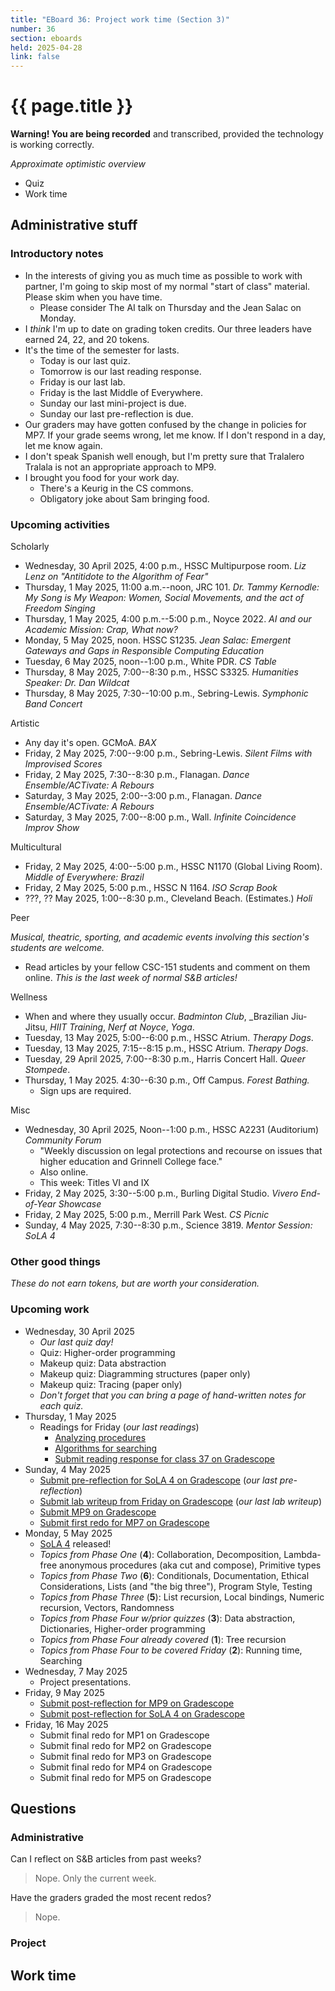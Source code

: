```yaml
---
title: "EBoard 36: Project work time (Section 3)"
number: 36
section: eboards
held: 2025-04-28
link: false
---
```

# {{ page.title }}

**Warning! You are being recorded** and transcribed, provided the technology
is working correctly.

_Approximate optimistic overview_

* Quiz
* Work time

Administrative stuff
--------------------

### Introductory notes

* In the interests of giving you as much time as possible to work with
  partner, I'm going to skip most of my normal "start of class" material.
  Please skim when you have time.
    * Please consider The AI talk on Thursday and the Jean Salac on Monday.
* I _think_ I'm up to date on grading token credits. Our three leaders
  have earned 24, 22, and 20 tokens.
* It's the time of the semester for lasts.
    * Today is our last quiz.
    * Tomorrow is our last reading response.
    * Friday is our last lab.
    * Friday is the last Middle of Everywhere.
    * Sunday our last mini-project is due.
    * Sunday our last pre-reflection is due.
* Our graders may have gotten confused by the change in policies for
  MP7. If your grade seems wrong, let me know. If I don't respond in
  a day, let me know again.
* I don't speak Spanish well enough, but I'm pretty sure that Tralalero
  Tralala is not an appropriate approach to MP9.
* I brought you food for your work day.
    * There's a Keurig in the CS commons.
    * Obligatory joke about Sam bringing food.

### Upcoming activities

Scholarly

* Wednesday, 30 April 2025, 4:00 p.m., HSSC Multipurpose room.
  _Liz Lenz on "Antitidote to the Algorithm of Fear"_
* Thursday, 1 May 2025, 11:00 a.m.--noon, JRC 101.
  _Dr. Tammy Kernodle: My Song is My Weapon: Women, Social Movements,
  and the act of Freedom Singing_
* Thursday, 1 May 2025, 4:00 p.m.--5:00 p.m., Noyce 2022.
  _AI and our Academic Mission: Crap, What now?_
* Monday, 5 May 2025, noon. HSSC S1235.
 _Jean Salac: Emergent Gateways and Gaps in Responsible Computing Education_
* Tuesday, 6 May 2025, noon--1:00 p.m., White PDR.
  _CS Table_
* Thursday, 8 May 2025, 7:00--8:30 p.m., HSSC S3325.
  _Humanities Speaker: Dr. Dan Wildcat_
* Thursday, 8 May 2025, 7:30--10:00 p.m., Sebring-Lewis.
  _Symphonic Band Concert_

Artistic

* Any day it's open. GCMoA.
  _BAX_
* Friday, 2 May 2025, 7:00--9:00 p.m., Sebring-Lewis.
  _Silent Films with Improvised Scores_
* Friday, 2 May 2025, 7:30--8:30 p.m., Flanagan.
  _Dance Ensemble/ACTivate: A Rebours_
* Saturday, 3 May 2025, 2:00--3:00 p.m., Flanagan.
  _Dance Ensemble/ACTivate: A Rebours_
* Saturday, 3 May 2025, 7:00--8:00 p.m., Wall.
  _Infinite Coincidence Improv Show_

Multicultural

* Friday, 2 May 2025, 4:00--5:00 p.m., HSSC N1170 (Global Living Room).
  _Middle of Everywhere: Brazil_
* Friday, 2 May 2025, 5:00 p.m., HSSC N 1164.
  _ISO Scrap Book_
* ???, ?? May 2025, 1:00--8:30 p.m., Cleveland Beach. (Estimates.)
  _Holi_

Peer

_Musical, theatric, sporting, and academic events involving this section's
students are welcome._

* Read articles by your fellow CSC-151 students and comment on them online.
  _This is the last week of normal S&B articles!_

Wellness

* When and where they usually occur.
  _Badminton Club_, _Brazilian Jiu-Jitsu, _HIIT Training_,
  _Nerf at Noyce_, _Yoga_.
* Tuesday, 13 May 2025, 5:00--6:00 p.m., HSSC Atrium.
  _Therapy Dogs_.
* Tuesday, 13 May 2025, 7:15--8:15 p.m., HSSC Atrium.
  _Therapy Dogs_.
* Tuesday, 29 April 2025, 7:00--8:30 p.m., Harris Concert Hall.
  _Queer Stompede_.
* Thursday, 1 May 2025. 4:30--6:30 p.m., Off Campus.
  _Forest Bathing._
    * Sign ups are required.

Misc

* Wednesday, 30 April 2025, Noon--1:00 p.m., HSSC A2231 (Auditorium)
  _Community Forum_
    * "Weekly discussion on legal protections and recourse on issues 
      that higher education and Grinnell College face."
    * Also online.
    * This week: Titles VI and IX
* Friday, 2 May 2025, 3:30--5:00 p.m., Burling Digital Studio.
  _Vivero End-of-Year Showcase_
* Friday, 2 May 2025, 5:00 p.m., Merrill Park West.
  _CS Picnic_
* Sunday, 4 May 2025, 7:30--8:30 p.m., Science 3819. 
  _Mentor Session: SoLA 4_

### Other good things

_These do not earn tokens, but are worth your consideration._

### Upcoming work

* Wednesday, 30 April 2025
    * _Our last quiz day!_
    * Quiz: Higher-order programming
    * Makeup quiz: Data abstraction
    * Makeup quiz: Diagramming structures (paper only)
    * Makeup quiz: Tracing (paper only)
    * _Don't forget that you can bring a page of hand-written notes for
      each quiz._
* Thursday, 1 May 2025
    * Readings for Friday (_our last readings_)
        * [Analyzing procedures](../readings/analysis)
        * [Algorithms for searching](../readings/searching)
        * [Submit reading response for class 37 on Gradescope](https://www.gradescope.com/courses/948769/assignments/6167005)
* Sunday, 4 May 2025
    * [Submit pre-reflection for SoLA 4 on Gradescope](https://www.gradescope.com/courses/948769/assignments/6169324) (_our last pre-reflection_)
    * [Submit lab writeup from Friday on Gradescope](https://www.gradescope.com/courses/948769/assignments/6167025) (_our last lab writeup_)
    * [Submit MP9 on Gradescope](https://www.gradescope.com/courses/948769/assignments/6166998)
    * [Submit first redo for MP7 on Gradescope](https://www.gradescope.com/courses/948769/assignments/6166971)
* Monday, 5 May 2025
    * [SoLA 4](../la) released!
    * _Topics from Phase One_ (**4**): Collaboration, Decomposition, 
      Lambda-free anonymous procedures (aka cut and compose), Primitive types
    * _Topics from Phase Two_ (**6**): Conditionals, Documentation, Ethical
      Considerations, Lists (and "the big three"), Program Style, Testing
    * _Topics from Phase Three_ (**5**): List recursion, Local bindings,
      Numeric recursion, Vectors, Randomness
    * _Topics from Phase Four w/prior quizzes_ (**3**): Data abstraction,
      Dictionaries, Higher-order programming
    * _Topics from Phase Four already covered_ (**1**): Tree recursion
    * _Topics from Phase Four to be covered Friday_ (**2**): Running time,
      Searching
* Wednesday, 7 May 2025
    * Project presentations.
* Friday, 9 May 2025
    * [Submit post-reflection for MP9 on Gradescope](https://www.gradescope.com/courses/948769/assignments/6127774)
    * [Submit post-reflection for SoLA 4 on Gradescope](https://www.gradescope.com/courses/948769/assignments/6169339)
* Friday, 16 May 2025
    * Submit final redo for MP1 on Gradescope
    * Submit final redo for MP2 on Gradescope
    * Submit final redo for MP3 on Gradescope
    * Submit final redo for MP4 on Gradescope
    * Submit final redo for MP5 on Gradescope

Questions
---------

### Administrative

Can I reflect on S&B articles from past weeks?

> Nope. Only the current week.

Have the graders graded the most recent redos?

> Nope.

### Project

Work time
---------
